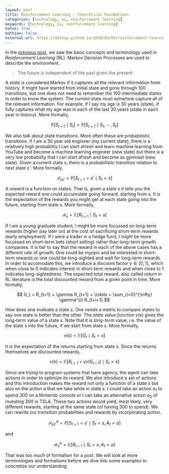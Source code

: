 ```yaml
---
layout: post
title: Reinforcement Learning - Theoretical Foundations
categories: [technology, ai, reinforcement learning]
keywords: [technology, ai, reinforcement learning]
katex: true
mathjax: false
external-url: https://dotkay.github.io/2019/03/09/reinforcement-learning-theory
---
```


In the [previous post](https://dotkay.github.io/2019/03/03/reinforcement-learning), we saw the basic concepts and terminology used in *Reinforcement Learning* (RL). Markov Decision Processes are used to describe the environment. 

> The future is independent of the past given the present

A *state* is considered Markov if it captures all the relevant information from history. It might have started from initial state and gone through 100 transitions, but one does not need to remember the 100 intermediate states in order to know the system. The current state must somehow capture all of the relevant information. For example, if I say my age is 30 years (state), it fully captures what my age was in each of the last 30 years (state in each year in history). More formally, 

$$
  \mathbb{P}[S_{t+1} \mid S_t] = \mathbb{P}[S_{t+1} \mid S_1, \cdots, S_t]
$$

We also talk about state transitions. More often these are probabilistic transitions. If I am a 30 year old engineer (my current state), there is a relatively high probability I can start afresh and learn machine learning from YouTube and become a machine learning engineer (new state) but there is a very low probability that I can start afresh and become as gymnast (new state). Given a current state *s*, there is a probabilistic transition relation to next state *s'*. More formally,

$$
\mathcal{P}_{ss'} = \mathbb{P}[S_{t+1} = s' \mid S_t = s]
$$

A *reward* is a function on states. That is, given a state *s* it tells you the expected reward one could accumulate going forward, starting from *s*. It is the expectation of the rewards you might get at each state going into the future, starting from state *s*. More formally,

$$
\mathcal{R}_s = \mathbb{E}[R_{t+1} \mid S_t = s]
$$

If I am a young graduate student, I might be more focussed on long-term rewards (higher pay later on) at the cost of sacrificing short-term rewards (early employment). If I were a trader in a hedge fund, I might be more focussed on short-term bets (short selling) rather than long-term growth companies. It is fair to say that the reward in each of the above cases has a different rate of growth. One could be myopic and be interested in short-term rewards or one could be long-sighted and wait for long-term rewards. In order to accomodate this, we introduce a discount factor $\gamma \in [0, 1]$, which when close to $0$ indicates interest in short-term rewards and when close to $1$ indicates long-sightedness. The expected total reward, also called *return* in RL literature is the total discounted reward from a given point in time. More formally,

$$
G_t = R_{t+1} + \gamma R_{t+1} + \cdots = \sum_{i=0}^{\infty} \gamma^{i} R_{t+i+1}
$$

How does one evaluate a state *s*. One needs a metric to compare states to say one state is better than the other. The *state value function v(s)* gives the long-term value of a state *s*. Note that it is *long-term* value, i.e. the value of the state *s* into the future, if we start from state *s*. More formally, 

$$
v(s) = \mathbb{E}[G_t \mid S_t = s]
$$

It is the expectation of the returns starting from state *s*. Since the returns themselves are discounted rewards,

$$
v(s) = \mathbb{E}[R_{t+1} + \gamma v(S_{t+1}) \mid S_t = s]
$$

Since are trying to program systems that have agency, the agent can take actions in order to optimize its reward. We also introduce a set of actions and this introduction makes the reward not only a function of a state *s* but also on the action *a* that we take while in state *s*. I could take an action $a_1$ to spend 300 on a Nintendo console or I can take an alternative action $a_2$ of investing 300 in TSLA. These two actions would yield, most likely, very different rewards, starting at the same state (of having 300 to spend). We can rewrite our transition probabilities and rewards by incorporating action.

$$
\mathcal{P}_{ss'}^{a} = \mathbb{P}[S_{t+1} = s' \mid S_t = s, A_t = a]
$$

and 

$$
\mathcal{R}_{s}^{a} = \mathbb{E}[R_{t+1} \mid S_t = s, A_t = a]
$$

That was too much of formalism for a post. We will look at more terminologies and formalisms before we dive into some examples to concretize our understanding.